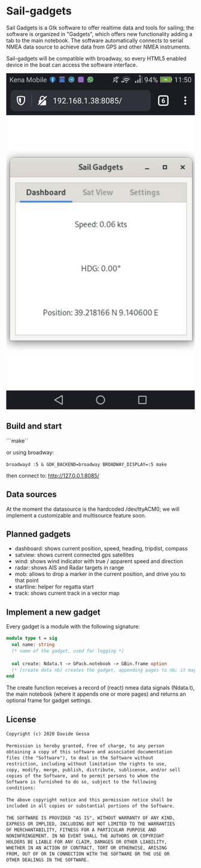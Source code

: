 # Sail-gadgets
Sail Gadgets is a Gtk software to offer realtime data and tools for sailing; the software
is organized in "Gadgets", which offers new functionality adding a tab to the main notebook.
The software automatically connects to serial NMEA data source to achieve data from GPS and
other NMEA instruments.

Sail-gadgets will be compatible with broadway, so every HTML5 enabled device in the boat
can access the software interface.

![Broadway](https://raw.githubusercontent.com/dakk/sail-gadgets/master/media/broadway.jpg)

## Build and start

```make``

or using broadway:

```broadwayd :5 & GDK_BACKEND=broadway BROADWAY_DISPLAY=:5 make```

then connect to: http://127.0.0.1:8085/


## Data sources
At the moment the datasource is the hardcoded /dev/ttyACM0; we will implement a customizable and
multisource feature soon.


## Planned gadgets

- dashboard: shows current position, speed, heading, tripdist, compass
- satview: shows current connected gps satellites
- wind: shows wind indicator with true / apparent speed and direction
- radar: shows AIS and Radar targets in range
- mob: allows to drop a marker in the current position, and drive you to that point
- startline: helper for regatta start
- track: shows current track in a vector map


## Implement a new gadget

Every gadget is a module with the following signature:

```ocaml
module type t = sig 
  val name: string
  (* name of the gadget, used for logging *)

  val create: Ndata.t -> GPack.notebook -> GBin.frame option
  (* [create data nb] creates the gadget, appending pages to nb; it maybe returns a settings frame *)
end
```

The create function receives a record of (react) nmea data signals (Ndata.t), the main notebook (where it
appends one or more pages) and returns an optional frame for gadget settings.


## License

```
Copyright (c) 2020 Davide Gessa

Permission is hereby granted, free of charge, to any person
obtaining a copy of this software and associated documentation
files (the "Software"), to deal in the Software without
restriction, including without limitation the rights to use,
copy, modify, merge, publish, distribute, sublicense, and/or sell
copies of the Software, and to permit persons to whom the
Software is furnished to do so, subject to the following
conditions:

The above copyright notice and this permission notice shall be
included in all copies or substantial portions of the Software.

THE SOFTWARE IS PROVIDED "AS IS", WITHOUT WARRANTY OF ANY KIND,
EXPRESS OR IMPLIED, INCLUDING BUT NOT LIMITED TO THE WARRANTIES
OF MERCHANTABILITY, FITNESS FOR A PARTICULAR PURPOSE AND
NONINFRINGEMENT. IN NO EVENT SHALL THE AUTHORS OR COPYRIGHT
HOLDERS BE LIABLE FOR ANY CLAIM, DAMAGES OR OTHER LIABILITY,
WHETHER IN AN ACTION OF CONTRACT, TORT OR OTHERWISE, ARISING
FROM, OUT OF OR IN CONNECTION WITH THE SOFTWARE OR THE USE OR
OTHER DEALINGS IN THE SOFTWARE.
```